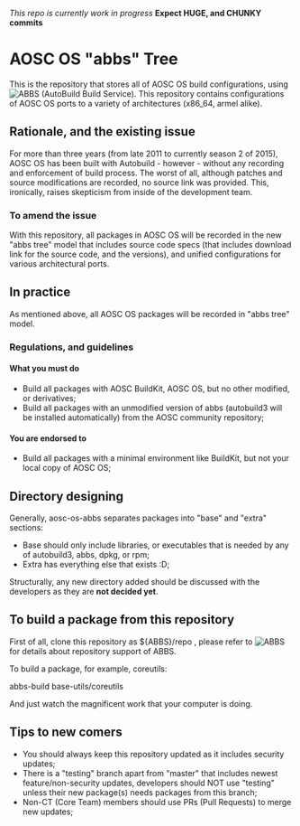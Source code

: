 *This repo is currently work in progress*
**Expect HUGE, and CHUNKY commits**

# AOSC OS "abbs" Tree

This is the repository that stores all of AOSC OS build configurations, using ![ABBS](https://github.com/AOSC-Dev/abbs) (AutoBuild Build Service). This repository contains configurations of AOSC OS ports to a variety of architectures (x86_64, armel alike).

## Rationale, and the existing issue

For more than three years (from late 2011 to currently season 2 of 2015), AOSC OS has been built with Autobuild - however - without any recording and enforcement of build process. The worst of all, although patches and source modifications are recorded, no source link was provided. This, ironically, raises skepticism from inside of the development team.

### To amend the issue

With this repository, all packages in AOSC OS will be recorded in the new "abbs tree" model that includes source code specs (that includes download link for the source code, and the versions), and unified configurations for various architectural ports.

## In practice

As mentioned above, all AOSC OS packages will be recorded in "abbs tree" model.

### Regulations, and guidelines

#### What you must do

* Build all packages with AOSC BuildKit, AOSC OS, but no other modified, or derivatives;
* Build all packages with an unmodified version of abbs (autobuild3 will be installed automatically) from the AOSC community repository;

#### You are endorsed to

* Build all packages with a minimal environment like BuildKit, but not your local copy of AOSC OS;

## Directory designing

Generally, aosc-os-abbs separates packages into "base" and "extra" sections:

* Base should only include libraries, or executables that is needed by any of autobuild3, abbs, dpkg, or rpm;
* Extra has everything else that exists :D;

Structurally, any new directory added should be discussed with the developers as they are **not decided yet**.

## To build a package from this repository

First of all, clone this repository as ${ABBS}/repo , please refer to ![ABBS](https://github.com/AOSC-Dev/abbs) for details about repository support of ABBS.

To build a package, for example, coreutils:

abbs-build base-utils/coreutils

And just watch the magnificent work that your computer is doing.

## Tips to new comers

* You should always keep this repository updated as it includes security updates;
* There is a "testing" branch apart from "master" that includes newest feature/non-security updates, developers should NOT use "testing" unless their new package(s) needs packages from this branch;
* Non-CT (Core Team) members should use PRs (Pull Requests) to merge new updates;
